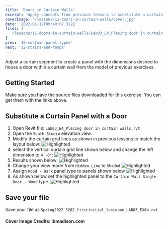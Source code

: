 ```yaml
---
title: 'Doors in Curtain Walls'
excerpt: 'Apply concepts from previous lessons to substitute a curtain panel with a door'
coverImage: '/lessons/11-doors-in-curtain-walls/cover.jpg'
date: '2022-01-12T09:40:07.322Z'
files: [
  '/lessons/11-doors-in-curtain-walls/Lab03_E4_Placing door in curtain walls.rvt'
]
prev: '10-curtain-panel-types'
next: '12-stairs-and-ramps'
---
```


Adjust a curtain segment to create a panel with the dimensions desired to house a door within a curtain wall from the model of previous exercises.

## Getting Started

Make sure you have the source files downloaded for this exercise. You can get them with the links above.

## Substitute a Curtain Panel with a Door

1. Open Revit file: ``Lab03_E4_Placing door in curtain walls.rvt``
2. Open the ``South-Studio`` elevation view.
3. Modify the curtain grid lines as shown in previous lessons to match the layout below:
![Highlighted](/lessons/11-doors-in-curtain-walls/modified-layout.png)
4. select the vertical curtain grid line shown below and change the left dimension to ``4'-0"``:
![Highlighted](/lessons/11-doors-in-curtain-walls/change-dimension.png)
5. Results shown below:
![Highlighted](/lessons/11-doors-in-curtain-walls/result.png)
6. Change your view mode from ``Hidden Line`` to ``Shaded``
![Highlighted](/lessons/11-doors-in-curtain-walls/view-mode.png)
7. Assign ``Wood - Dark`` panel type to panels shown below
![Highlighted](/lessons/11-doors-in-curtain-walls/wood-dark.png)
8. As shown below set the highlighted panel to the ``Curtain Wall Single Door - Wood`` type.
![Highlighted](/lessons/11-doors-in-curtain-walls/door.png)

## Save your file

Save your file as ``Spring2022_3262_firstinitial_lastname_LAB03_EX04.rvt``

#### Cover Image Credits: ibmadison.com